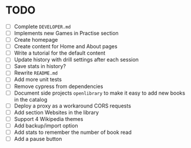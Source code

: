 # TODO

- [ ] Complete `DEVELOPER.md`
- [ ] Implements new Games in Practise section
- [ ] Create homepage
- [ ] Create content for Home and About pages
- [ ] Write a tutorial for the default content
- [ ] Update history with drill settings after each session
- [ ] Save stats in history?
- [ ] Rewrite `README.md`
- [ ] Add more unit tests
- [ ] Remove cypress from dependencies
- [ ] Document side projects `openlibrary` to make it easy to add new books in the catalog
- [ ] Deploy a proxy as a workaround CORS requests
- [ ] Add section Websites in the library
- [ ] Support 4 Wikipedia themes
- [ ] Add backup/import option
- [ ] Add stats to remember the number of book read  
- [ ] Add a pause button